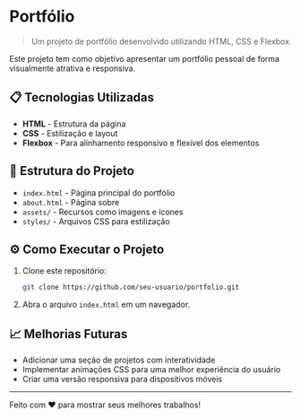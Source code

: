 # Portfólio

> Um projeto de portfólio desenvolvido utilizando HTML, CSS e Flexbox.

Este projeto tem como objetivo apresentar um portfólio pessoal de forma visualmente atrativa e responsiva.

## 📋 Tecnologias Utilizadas

- **HTML** - Estrutura da página
- **CSS** - Estilização e layout
- **Flexbox** - Para alinhamento responsivo e flexível dos elementos

## 📁 Estrutura do Projeto

- `index.html` - Página principal do portfólio
- `about.html` - Página sobre
- `assets/` - Recursos como imagens e ícones
- `styles/` - Arquivos CSS para estilização

## ⚙️ Como Executar o Projeto

1. Clone este repositório:
   ```sh
   git clone https://github.com/seu-usuario/portfolio.git
   ```
2. Abra o arquivo `index.html` em um navegador.

## 📈 Melhorias Futuras

- Adicionar uma seção de projetos com interatividade
- Implementar animações CSS para uma melhor experiência do usuário
- Criar uma versão responsiva para dispositivos móveis

---

Feito com ❤️ para mostrar seus melhores trabalhos!

